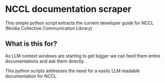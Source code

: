 # NCCL documentation scraper
This simple python script extracts the current developer guide for NCCL (Nvidia Collective Communication Library)
## What is this for?
As LLM context windows are starting to get bigger we can feed them entire documentations and ask them directly.

This python scripts addresses the need for a easily LLM readable documentation for NCCL 